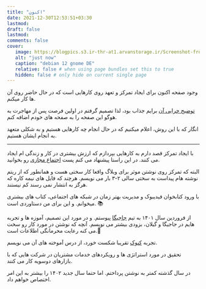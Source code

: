 ```yaml
---
title: "اکنون"
date: 2021-12-30T12:53:51+03:30
lastmod: 
draft: false
lastmod:
comments: false
cover:
   image: https://blogpics.s3.ir-thr-at1.arvanstorage.ir/Screenshot-from-2023-07-16-08-25-54.png
   alt: "just now"
   caption: "debian 12 gnome DE"
   relative: false # when using page bundles set this to true
   hidden: false # only hide on current single page
---
```



وجود صفحه اکنون برای ایجاد تمرکز و تعهد روی کارهایی است که در حال حاضر روی آن ها کار میکنم.

[توضیح چرایی آن](https://nownownow.com/about) برایم جذاب بود، لذا تصمیم گرفتم در اولین فرصت پس از مهاجرت به هوگو این صفحه را به صفحه های خودم اضافه کنم.

انگار که با این روش، اعلام میکنیم که در حال انجام چه کارهایی هستیم و به شکلی متعهد به انجام ایشان هستیم.

---


با ایجاد تمرکز قصد دارم به کارهایی بپردازم که ارزش بیشتری در کار و زندگی ام ایجاد می کنند. در این راستا پیشنهاد می کنم پست [اجتماع مجازی](https://shahabrasekh.ir/posts/scrolling/) رو بخوانید.

البته که تمرکز روی نوشتن موثر برای وبلاگ واقعا کار سختی هست و همانطور که از ریتم نوشته هام پیداست به سختی سالی ۲-۳ بار می نویسم. هرچند که فایل های نیمه کاره که هرگز به انتشار نمی رسند کم نیستند.

با ورود کتابخوان فیدیبوک و مدیریت بهتر زمان در شبکه های اجتماعی، کتاب های بیشتری میخوانم. و این برای من دستاوردی است. 📚


از فروردین سال ۱۴۰۱ به تیم [جاجیگا](https://www.jajiga.com/) پیوستم. و در مورد این تصمیم، آموزه ها و تجربه هایم در جاجیگا و گیلان، بزودی بیشتر می نویسم. آنچه که نوشتن در مورد کار رو سخت می کنه رعایت محرمانگی اطلاعات است.🤔 

تجربه [کنوک](https://kanook.me/) تقریبا شکست خورد، از درس آموخته های آن می نویسم.


تحقیق در مورد استراتژی ها و  رویکردهای خدمات مشتریان در شرکت هایی که با بازارهای دوسویه کار می کنند.

در سال گذشته کمتر به نوشتن پرداختم. اما حتما سال جدید ۱۴۰۲ را بیشتر به این امر اختصاص خواهم داد.

